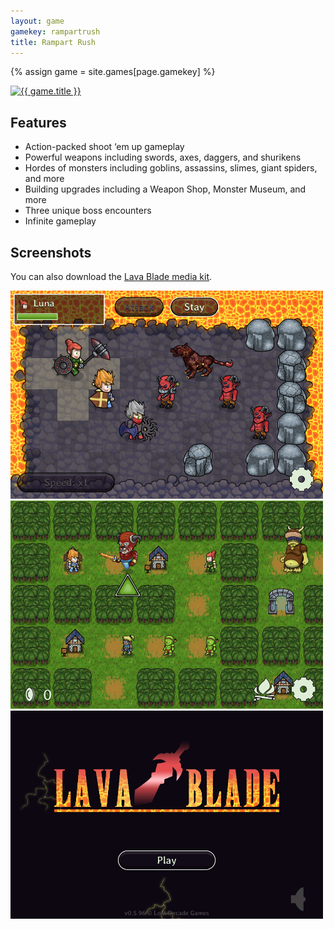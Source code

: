```yaml
---
layout: game
gamekey: rampartrush
title: Rampart Rush
---
```

{% assign game = site.games[page.gamekey] %}

<a href="{{ game.promo_url }}">
	<img alt="{{ game.title }}" src="/media/images/games/{{ page.gamekey }}/promo-560x180.png" width="560" height="180">
</a>

## Features

* Action-packed shoot ‘em up gameplay
* Powerful weapons including swords, axes, daggers, and shurikens
* Hordes of monsters including goblins, assassins, slimes, giant spiders, and more
* Building upgrades including a Weapon Shop, Monster Museum, and more
* Three unique boss encounters
* Infinite gameplay

## Screenshots

You can also download the [Lava Blade media kit](http://www.lavablade.com/media/lavaBladeMediaKit.zip).

<div class="full-frame">
	<a href="{{ game.promo_url }}">
		<img alt="{{ game.title }}" src="/media/images/posts/lava_blade/screenshots/volcanoBattle.png" width="500" height="333">
	</a>
</div>

<div class="full-frame">
	<a href="{{ game.promo_url }}">
		<img alt="{{ game.title }}" src="/media/images/posts/lava_blade/screenshots/overworldForest.png" width="500" height="333">
	</a>
</div>

<div class="full-frame">
	<a href="{{ game.promo_url }}">
		<img alt="{{ game.title }}" src="/media/images/posts/lava_blade/screenshots/title.png" width="500" height="333">
	</a>
</div>

